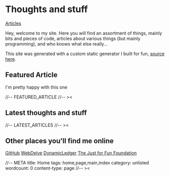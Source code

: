 # Thoughts and stuff

[Articles](articles.html)

Hey, welcome to my site. Here you will find an assortment of things, mainly bits
and pieces of code, articles about various things (but mainly programming), and
who knows what else really...

This site was generated with a custom static generator I built for fun, [source here](https://github.com).

## Featured Article

I'm pretty happy with this one

//-- FEATURED_ARTICLE
//-- ><

## Latest thoughts and stuff

//-- LATEST_ARTICLES
//-- ><

## Other places you'll find me online

[GitHub](https://github.com/chris-holdt)
[WebDelve](https://webdelve.co)
[DynamicLedger](https://dynamicledger.com)
[The Just for Fun Foundation](https://jff.foundation)

//-- META
title: Home
tags: home,page,main,index
category: unlisted
wordcount: 0
content-type: page
//-- ><
